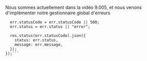 Nous sommes actuellement dans la vidéo 9.005, et nous venons d'implémenter notre gestionnaire global d'erreurs
```app.use((err, req, res, next) => {
  err.statusCode = err.statusCode || 500;
  err.status = err.status || "error";

  res.status(err.statusCode).json({
    status: err.status,
    message: err.message,
  });
});```
